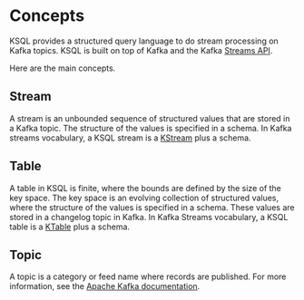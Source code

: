 # Concepts

KSQL provides a structured query language to do stream processing on Kafka topics.  KSQL is built on top of Kafka and the Kafka [Streams API](https://kafka.apache.org/documentation/streams). 

Here are the main concepts.

## Stream
A stream is an unbounded sequence of structured values that are stored in a Kafka topic. The structure of the values is specified in a schema. In Kafka streams vocabulary, a KSQL stream is a [KStream](http://docs.confluent.io/current/streams/concepts.html?highlight=kstream#kstream) plus a schema. 

## Table
A table in KSQL is finite, where the bounds are defined by the size of the key space. The key space is an evolving collection of structured values, where the structure of the values is specified in a schema. These values are stored in a changelog topic in Kafka. In Kafka Streams vocabulary, a KSQL table is a [KTable](http://docs.confluent.io/current/streams/concepts.html?highlight=ktable#ktable) plus a schema.

## Topic
A topic is a category or feed name where records are published. For more information, see the [Apache Kafka documentation](https://kafka.apache.org/documentation/#intro_topics).



